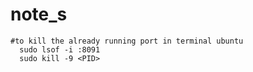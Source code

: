# note_s

    #to kill the already running port in terminal ubuntu
      sudo lsof -i :8091 
      sudo kill -9 <PID>
